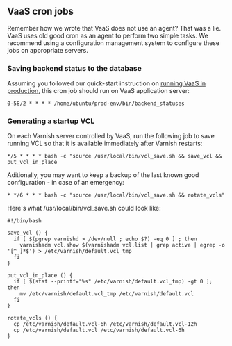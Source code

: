 VaaS cron jobs
--------------
Remember how we wrote that VaaS does not use an agent? That was a lie. VaaS uses old good cron as an agent to perform two simple tasks. We recommend using a configuration management system to configure these jobs on appropriate servers.

### Saving backend status to the database
Assuming you followed our quick-start instruction on [running VaaS in production](../quick-start/production.md), this cron job should run on VaaS application server:

    0-58/2 * * * * /home/ubuntu/prod-env/bin/backend_statuses

### Generating a startup VCL
On each Varnish server controlled by VaaS, run the following job to save running VCL so that it is available immediately after Varnish restarts:

    */5 * * * * bash -c "source /usr/local/bin/vcl_save.sh && save_vcl && put_vcl_in_place

Aditionally, you may want to keep a backup of the last known good configuration - in case of an emergency:

    * */6 * * * bash -c "source /usr/local/bin/vcl_save.sh && rotate_vcls"

Here's what /usr/local/bin/vcl_save.sh could look like:

    #!/bin/bash
    
    save_vcl () {
      if [ $(pgrep varnishd > /dev/null ; echo $?) -eq 0 ] ; then
        varnishadm vcl.show $(varnishadm vcl.list | grep active | egrep -o '[^ ]*$') > /etc/varnish/default.vcl_tmp
      fi
    }
    
    put_vcl_in_place () {
      if [ $(stat --printf="%s" /etc/varnish/default.vcl_tmp) -gt 0 ]; then
        mv /etc/varnish/default.vcl_tmp /etc/varnish/default.vcl
      fi
    }
    
    rotate_vcls () {
      cp /etc/varnish/default.vcl-6h /etc/varnish/default.vcl-12h
      cp /etc/varnish/default.vcl /etc/varnish/default.vcl-6h
    }

